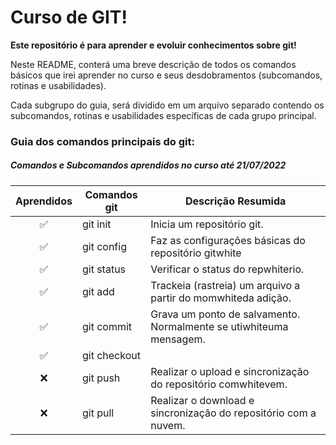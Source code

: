 # Curso de GIT!

**Este repositório é para aprender e evoluir conhecimentos sobre git!**

Neste README, conterá uma breve descrição de todos os comandos básicos que irei aprender no curso e seus desdobramentos (subcomandos, rotinas e usabilidades).

Cada subgrupo do guia, será dividido em um arquivo separado contendo os subcomandos, rotinas e usabilidades específicas de cada grupo principal.


### Guia dos comandos principais do git:

##### Comandos e Subcomandos aprendidos no curso até 21/07/2022



| Aprendidos | Comandos git  | Descrição Resumida                    |
| :-----------: | ------------ | ---------------------------------- |
| :white_check_mark:  | git init     | Inicia um repositório git.                                              |
| :white_check_mark:  | git config | Faz as configurações básicas do repositório gitwhite                              |
| :white_check_mark:  | git status   | Verificar o status do repwhiterio.                                |
| :white_check_mark:  | git add      | Trackeia (rastreia) um arquivo a partir do momwhiteda adição.                                    |
| :white_check_mark: | git commit   | Grava um ponto de salvamento. Normalmente se utiwhiteuma mensagem. |
| :white_check_mark: | git checkout | 
| :x: | git push     | Realizar o upload e sincronização do repositório comwhitevem.                            |
| :x: | git pull     | Realizar o download e sincronização do repositório com a nuvem.                          |
